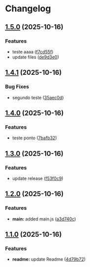 # Changelog

## [1.5.0](https://github.com/LucasFVidigal/azure_boards_demo/compare/v1.4.1...v1.5.0) (2025-10-16)


### Features

* teste aaaa ([f7cd55f](https://github.com/LucasFVidigal/azure_boards_demo/commit/f7cd55fc679567a001a98e922b3d76f359ee6aa4))
* update files ([de9d3e0](https://github.com/LucasFVidigal/azure_boards_demo/commit/de9d3e0985e3f7c41bd31dfd6f2d132d537a68a5))

## [1.4.1](https://github.com/LucasFVidigal/azure_boards_demo/compare/v1.4.0...v1.4.1) (2025-10-16)


### Bug Fixes

* segundo teste ([35aec0d](https://github.com/LucasFVidigal/azure_boards_demo/commit/35aec0d5726f2b26e9378a586a8edfca4cb075c7))

## [1.4.0](https://github.com/LucasFVidigal/azure_boards_demo/compare/v1.3.0...v1.4.0) (2025-10-16)


### Features

* teste ponto ([7bafb32](https://github.com/LucasFVidigal/azure_boards_demo/commit/7bafb3256a7ad081e3381abbc7544bb216f108a6))

## [1.3.0](https://github.com/LucasFVidigal/azure_boards_demo/compare/v1.2.0...v1.3.0) (2025-10-16)


### Features

* update release ([f53f0c9](https://github.com/LucasFVidigal/azure_boards_demo/commit/f53f0c97a45d2abe51b65c8fc60195cae9ce329b))

## [1.2.0](https://github.com/LucasFVidigal/azure_boards_demo/compare/v1.1.0...v1.2.0) (2025-10-16)


### Features

* **main:** added main.js ([a3d740c](https://github.com/LucasFVidigal/azure_boards_demo/commit/a3d740c8f8ea43b60a7840df60f624bd98d10976))

## [1.1.0](https://github.com/LucasFVidigal/azure_boards_demo/compare/v1.0.0...v1.1.0) (2025-10-16)


### Features

* **readme:** update Readme ([4d79b72](https://github.com/LucasFVidigal/azure_boards_demo/commit/4d79b72a329c74baf36b79d1f75002598eec5d79))
